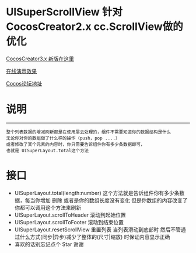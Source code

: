 # UISuperScrollView 针对CocosCreator2.x cc.ScrollView做的优化 

[CocosCreator3.x 新版在这里](https://github.com/icipiqkm/super-scrollview)

[在线演示效果](https://icipiqkm.github.io/UISuperScrollView/)

[Cocos论坛地址](http://forum.cocos.org/t/cocos-creator-scrollview-uisuperscrollview/99891)




# 说明
---
    整个列表数据的增减刷新都是在使用层去处理的，组件不需要知道你的数据结构是什么
    无论你对你的数组做了什么样的操作（push，pop ....）
    或者修改了某个元素的内容时，你只需要告诉组件你有多少条数据即可，
    也就是 UISuperLayout.total这个方法

# 接口
* UISuperLayout.total(length:number) 这个方法就是告诉组件你有多少条数据，每当你增加 删除 或者是你的数组长度没有变化 但是你数组的内容改变了 你都可以调用这个方法来刷新
* UISuperLayout.scrollToHeader 滚动到起始位置
* UISuperLayout.scrollToFooter 滚动到结束位置
* UISuperLayout.resetScrollView 重置列表 当列表滑动到底部时 然后不管通过什么方式(同步|异步)减少了整体的(尺寸|缩放) 时保证内容显示正确
* 喜欢的话别忘记点个 Star 谢谢


